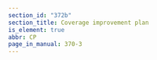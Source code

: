 ```yaml
---
section_id: "372b"
section_title: Coverage improvement plan
is_element: true
abbr: CP
page_in_manual: 370-3
---
```

